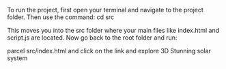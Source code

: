 To run the project, first open your terminal and navigate to the project folder.
Then use the command:
cd src

This moves you into the src folder where your main files like index.html and script.js are located.
Now go back to the root folder and run:

parcel src/index.html
and click on the link and explore 3D Stunning solar system
